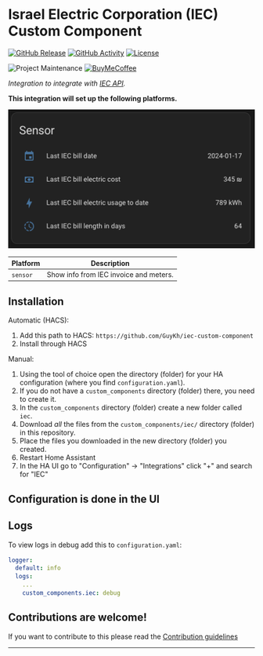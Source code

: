 # Israel Electric Corporation (IEC) Custom Component

[![GitHub Release][releases-shield]][releases]
[![GitHub Activity][commits-shield]][commits]
[![License][license-shield]](LICENSE)

![Project Maintenance][maintenance-shield]
[![BuyMeCoffee][buymecoffeebadge]][buymecoffee]


_Integration to integrate with [IEC API][iec]._

**This integration will set up the following platforms.**

![Example Image][exampleimg]


Platform | Description
-- | --
`sensor` | Show info from IEC invoice and meters.

## Installation

Automatic (HACS):
1. Add this path to HACS: `https://github.com/GuyKh/iec-custom-component`
2. Install through HACS

Manual:
1. Using the tool of choice open the directory (folder) for your HA configuration (where you find `configuration.yaml`).
1. If you do not have a `custom_components` directory (folder) there, you need to create it.
1. In the `custom_components` directory (folder) create a new folder called `iec`.
1. Download _all_ the files from the `custom_components/iec/` directory (folder) in this repository.
1. Place the files you downloaded in the new directory (folder) you created.
1. Restart Home Assistant
1. In the HA UI go to "Configuration" -> "Integrations" click "+" and search for "IEC"

## Configuration is done in the UI

## Logs
To view logs in debug add this to `configuration.yaml`:

```yaml
logger:
  default: info
  logs:
    ...
    custom_components.iec: debug
```

<!---->

## Contributions are welcome!

If you want to contribute to this please read the [Contribution guidelines](CONTRIBUTING.md)

***

[iec]: https://www.iec.co.il/home
[buymecoffee]: https://www.buymeacoffee.com/guykh
[buymecoffeebadge]: https://img.shields.io/badge/buy%20me%20a%20coffee-donate-yellow.svg?style=for-the-badge
[commits-shield]: https://img.shields.io/github/commit-activity/y/guykh/iec-custom-component.svg?style=for-the-badge
[commits]: https://github.com/guykh/iec-custom-component/commits/main
[exampleimg]: example.png
[license-shield]: https://img.shields.io/github/license/guykh/iec-custom-component.svg?style=for-the-badge
[maintenance-shield]: https://img.shields.io/badge/maintainer-Guy%20Khmelnitsky%20%40GuyKh-blue.svg?style=for-the-badge
[releases-shield]: https://img.shields.io/github/release/guykh/iec-custom-component.svg?style=for-the-badge
[releases]: https://github.com/guykh/iec-custom-component/releases
